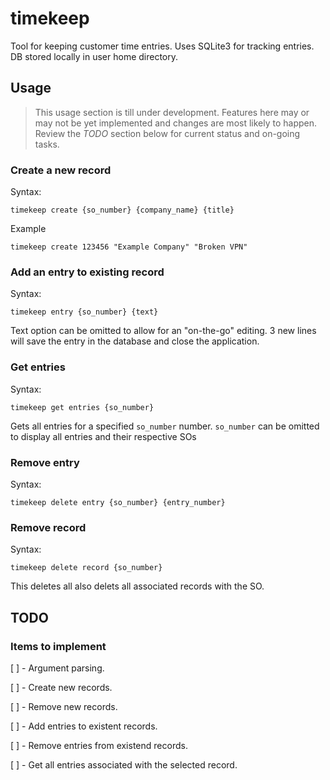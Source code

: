 # timekeep
Tool for keeping customer time entries. Uses SQLite3 for tracking entries. DB stored locally in user home directory.

## Usage

> This usage section is till under development. Features here may or may not be yet implemented and changes are most likely to happen. Review the *TODO* section below for current status and on-going tasks.

### Create a new record

Syntax:

`timekeep create {so_number} {company_name} {title}`

Example

`timekeep create 123456 "Example Company" "Broken VPN"`

### Add an entry to existing record

Syntax:

`timekeep entry {so_number} {text}`

Text option can be omitted to allow for an "on-the-go" editing. 3 new lines will save the entry in the database and close the application.

### Get entries

Syntax:

`timekeep get entries {so_number}`

Gets all entries for a specified `so_number` number. `so_number` can be omitted to display all entries and their respective SOs 

### Remove entry

Syntax:

`timekeep delete entry {so_number} {entry_number}`

### Remove record

Syntax:

`timekeep delete record {so_number}`

This deletes all also delets all associated records with the SO.

## TODO

### Items to implement
[ ] - Argument parsing.

[ ] - Create new records.

[ ] - Remove new records.

[ ] - Add entries to existent records.

[ ] - Remove entries from existend records.

[ ] - Get all entries associated with the selected record.

